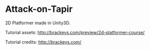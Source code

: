 # Attack-on-Tapir
2D Platformer made in Unity3D.

Tutorial assets:
http://brackeys.com/preview/2d-platformer-course/

Tutorial credits:
http://brackeys.com/

